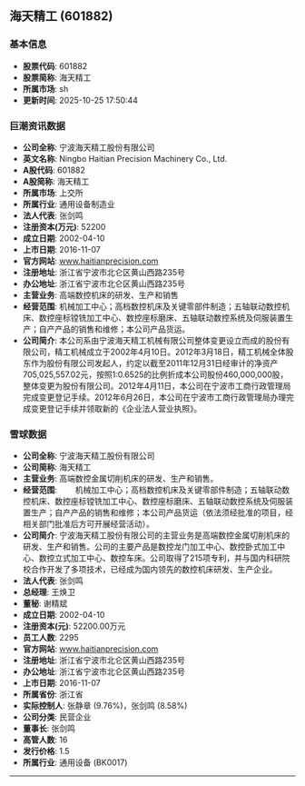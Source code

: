 ## 海天精工 (601882)

### 基本信息

- **股票代码**: 601882
- **股票简称**: 海天精工
- **所属市场**: sh
- **更新时间**: 2025-10-25 17:50:44

### 巨潮资讯数据

- **公司全称**: 宁波海天精工股份有限公司
- **英文名称**: Ningbo Haitian Precision Machinery Co., Ltd.
- **A股代码**: 601882
- **A股简称**: 海天精工
- **所属市场**: 上交所
- **所属行业**: 通用设备制造业
- **法人代表**: 张剑鸣
- **注册资本(万元)**: 52200
- **成立日期**: 2002-04-10
- **上市日期**: 2016-11-07
- **官方网站**: www.haitianprecision.com
- **注册地址**: 浙江省宁波市北仑区黄山西路235号
- **办公地址**: 浙江省宁波市北仑区黄山西路235号
- **主营业务**: 高端数控机床的研发、生产和销售
- **经营范围**: 机械加工中心；高档数控机床及关键零部件制造；五轴联动数控机床、数控座标镗铣加工中心、数控座标磨床、五轴联动数控系统及伺服装置生产；自产产品的销售和维修；本公司产品货运。
- **公司简介**: 本公司系由宁波海天精工机械有限公司整体变更设立而成的股份有限公司，精工机械成立于2002年4月10日。2012年3月18日，精工机械全体股东作为股份有限公司发起人，约定以截至2011年12月31日经审计的净资产705,025,557.02元，按照1:0.6525的比例折成本公司股份460,000,000股，整体变更为股份有限公司。2012年4月11日，本公司在宁波市工商行政管理局完成变更登记手续。2012年6月26日，本公司在宁波市工商行政管理局办理完成变更登记手续并领取新的《企业法人营业执照》。

### 雪球数据

- **公司全称**: 宁波海天精工股份有限公司
- **公司简称**: 海天精工
- **主营业务**: 高端数控金属切削机床的研发、生产和销售。
- **经营范围**: 　　机械加工中心；高档数控机床及关键零部件制造；五轴联动数控机床、数控座标镗铣加工中心、数控座标磨床、五轴联动数控系统及伺服装置生产；自产产品的销售和维修；本公司产品货运（依法须经批准的项目，经相关部门批准后方可开展经营活动）。
- **公司简介**: 宁波海天精工股份有限公司的主营业务是高端数控金属切削机床的研发、生产和销售。公司的主要产品是数控龙门加工中心、数控卧式加工中心、数控立式加工中心、数控车床。公司取得了215项专利，并与国内科研院校合作开发了多项技术，已经成为国内领先的数控机床研发、生产企业。
- **法人代表**: 张剑鸣
- **总经理**: 王焕卫
- **董秘**: 谢精斌
- **成立日期**: 2002-04-10
- **注册资本(元)**: 52200.00万元
- **员工人数**: 2295
- **官方网站**: www.haitianprecision.com
- **注册地址**: 浙江省宁波市北仑区黄山西路235号
- **办公地址**: 浙江省宁波市北仑区黄山西路235号
- **上市日期**: 2016-11-07
- **所属省份**: 浙江省
- **实际控制人**: 张静章 (9.76%)，张剑鸣 (8.58%)
- **公司分类**: 民营企业
- **董事长**: 张剑鸣
- **高管人数**: 16
- **发行价格**: 1.5
- **所属行业**: 通用设备 (BK0017)

---